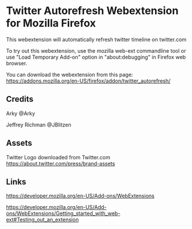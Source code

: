 # Twitter Autorefresh Webextension for Mozilla Firefox

This webextension will automatically refresh twitter timeline on twitter.com

To try out this webextension, use the mozilla web-ext commandline tool or use "Load Temporary Add-on" option in "about:debugging" in Firefox web browser.  

You can download the webextension from this page: https://addons.mozilla.org/en-US/firefox/addon/twitter_autorefresh/

## Credits

Arky
@Arky

Jeffrey Richman
@JBlitzen

## Assets

Twitter Logo downloaded from Twitter.com
https://about.twitter.com/press/brand-assets


## Links
https://developer.mozilla.org/en-US/Add-ons/WebExtensions

https://developer.mozilla.org/en-US/Add-ons/WebExtensions/Getting_started_with_web-ext#Testing_out_an_extension
